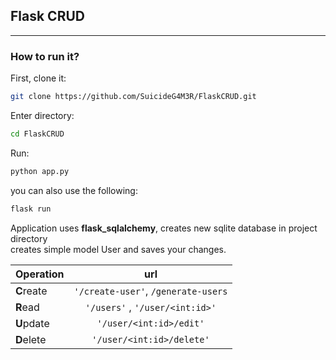 ## Flask CRUD

---

### How to run it?
First, clone it:
```bash
git clone https://github.com/SuicideG4M3R/FlaskCRUD.git
```
Enter directory:
```bash
cd FlaskCRUD
```
Run:
```bash
python app.py
```
you can also use the following:
```bash
flask run
```
Application uses **flask_sqlalchemy**, creates new sqlite database in project directory\
creates simple model User and saves your changes.

| Operation  |                     url                     |
|:-----------|:-------------------------------------------:|
| **C**reate | ```'/create-user'```, ```/generate-users``` |
| **R**ead   |   ```'/users'``` , ```'/user/<int:id>'```   |
| **U**pdate |         ```'/user/<int:id>/edit'```         |
| **D**elete |        ```'/user/<int:id>/delete'```        |

